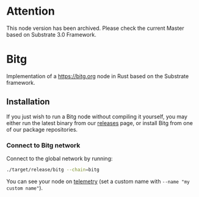 # Attention
This node version has been archived. Please check the current Master based on Substrate 3.0 Framework.

# Bitg

Implementation of a https://bitg.org node in Rust based on the Substrate framework.


## Installation

If you just wish to run a Bitg node without compiling it yourself, you may
either run the latest binary from our
[releases](https://github.com/bitgreen/bitg-node/releases) page, or install
Bitg from one of our package repositories.

### Connect to Bitg network

Connect to the global network by running:

```bash
./target/release/bitg --chain=bitg
```

You can see your node on [telemetry] (set a custom name with `--name "my custom name"`).

[telemetry]: https://telemetry.polkadot.io/#list/Bitg
